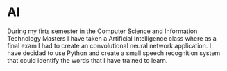 # AI
During my firts semester in the Computer Science and Information Technology Masters I have taken a Artificial Intelligence class where as a final exam I had to create an convolutional neural network application. I have decidad to use Python and create a small speech recognition system that could identify the words that I have trained to learn. 
